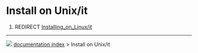 # Install on Unix/it
1.  REDIRECT [Installing_on_Linux/it](Installing_on_Linux/it.md)



---
![](images/Button_right.svg) [documentation index](../README.md) > Install on Unix/it
